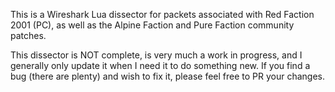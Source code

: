This is a Wireshark Lua dissector for packets associated with Red Faction 2001 (PC), as well as the Alpine Faction and Pure Faction community patches.

This dissector is NOT complete, is very much a work in progress, and I generally only update it when I need it to do something new. If you find a bug (there are plenty) and wish to fix it, please feel free to PR your changes.
